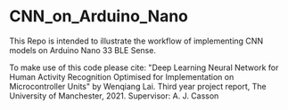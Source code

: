 # CNN_on_Arduino_Nano

This Repo is intended to illustrate the workflow of implementing CNN models on Arduino Nano 33 BLE Sense.

To make use of this code please cite:
"Deep Learning Neural Network for Human Activity Recognition Optimised for Implementation on Microcontroller Units" by Wenqiang Lai. Third year project report, The University of Manchester, 2021. Supervisor: A. J. Casson
